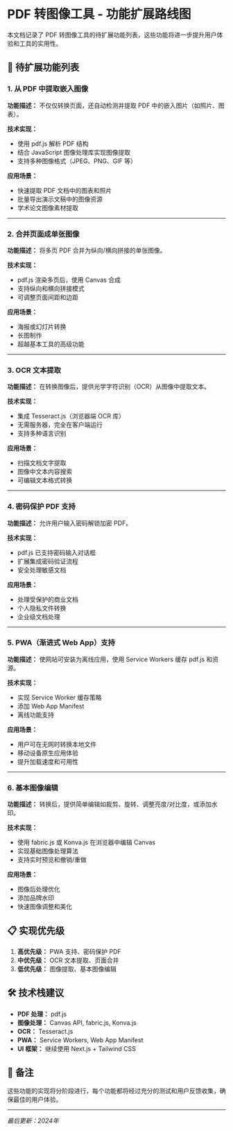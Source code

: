 # PDF 转图像工具 - 功能扩展路线图

本文档记录了 PDF 转图像工具的待扩展功能列表，这些功能将进一步提升用户体验和工具的实用性。

## 🚀 待扩展功能列表

### 1. 从 PDF 中提取嵌入图像

**功能描述：** 不仅仅转换页面，还自动检测并提取 PDF 中的嵌入图片（如照片、图表）。

**技术实现：**
- 使用 pdf.js 解析 PDF 结构
- 结合 JavaScript 图像处理库实现图像提取
- 支持多种图像格式（JPEG、PNG、GIF 等）

**应用场景：**
- 快速提取 PDF 文档中的图表和照片
- 批量导出演示文稿中的图像资源
- 学术论文图像素材提取

---

### 2. 合并页面成单张图像

**功能描述：** 将多页 PDF 合并为纵向/横向拼接的单张图像。

**技术实现：**
- pdf.js 渲染多页后，使用 Canvas 合成
- 支持纵向和横向拼接模式
- 可调整页面间距和边距

**应用场景：**
- 海报或幻灯片转换
- 长图制作
- 超越基本工具的高级功能

---

### 3. OCR 文本提取

**功能描述：** 在转换图像后，提供光学字符识别（OCR）从图像中提取文本。

**技术实现：**
- 集成 Tesseract.js（浏览器端 OCR 库）
- 无需服务器，完全在客户端运行
- 支持多种语言识别

**应用场景：**
- 扫描文档文字提取
- 图像中文本内容搜索
- 可编辑文本格式转换

---

### 4. 密码保护 PDF 支持

**功能描述：** 允许用户输入密码解锁加密 PDF。

**技术实现：**
- pdf.js 已支持密码输入对话框
- 扩展集成密码验证流程
- 安全处理敏感文档

**应用场景：**
- 处理受保护的商业文档
- 个人隐私文件转换
- 企业级文档处理

---

### 5. PWA（渐进式 Web App）支持

**功能描述：** 使网站可安装为离线应用，使用 Service Workers 缓存 pdf.js 和资源。

**技术实现：**
- 实现 Service Worker 缓存策略
- 添加 Web App Manifest
- 离线功能支持

**应用场景：**
- 用户可在无网时转换本地文件
- 移动设备原生应用体验
- 提升加载速度和可用性

---

### 6. 基本图像编辑

**功能描述：** 转换后，提供简单编辑如裁剪、旋转、调整亮度/对比度，或添加水印。

**技术实现：**
- 使用 fabric.js 或 Konva.js 在浏览器中编辑 Canvas
- 实现基础图像处理算法
- 支持实时预览和撤销/重做

**应用场景：**
- 图像后处理优化
- 添加品牌水印
- 快速图像调整和美化

## 📋 实现优先级

1. **高优先级：** PWA 支持、密码保护 PDF
2. **中优先级：** OCR 文本提取、页面合并
3. **低优先级：** 图像提取、基本图像编辑

## 🛠️ 技术栈建议

- **PDF 处理：** pdf.js
- **图像处理：** Canvas API, fabric.js, Konva.js
- **OCR：** Tesseract.js
- **PWA：** Service Workers, Web App Manifest
- **UI 框架：** 继续使用 Next.js + Tailwind CSS

## 📝 备注

这些功能的实现将分阶段进行，每个功能都将经过充分的测试和用户反馈收集，确保最佳的用户体验。

---

*最后更新：2024年*